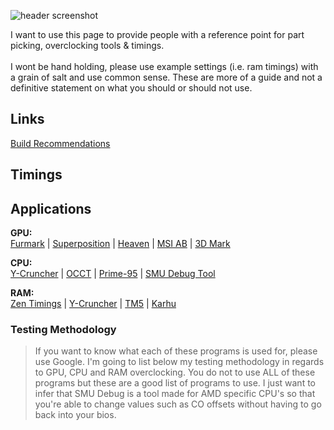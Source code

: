 ![header screenshot](https://i.ibb.co/23rBCHrz/first-ever-sff-itx-build-ncase-m2-round-stealth-build-v0-a6tgnr32g1he1.jpg)

I want to use this page to provide people with a reference point for part picking, overclocking tools & timings. </br> </br>
I wont be hand holding, please use example settings (i.e. ram timings) with a grain of salt and use common sense. These are more of a guide and not a definitive statement on what you should or should not use. </br>

## Links
[Build Recommendations](https://uk.pcpartpicker.com/user/Fragil1ty/saved/)

## Timings

## Applications
**GPU:** </br>
[Furmark](https://geeks3d.com/furmark/downloads/) | [Superposition](https://benchmark.unigine.com/superposition) | [Heaven](https://benchmark.unigine.com/heaven) | [MSI AB](https://www.msi.com/Landing/afterburner/graphics-cards) | [3D Mark](https://www.3dmark.com/)  </br> 

**CPU:** </br>
[Y-Cruncher](https://github.com/Mysticial/y-cruncher) | [OCCT](https://www.ocbase.com/download) | [Prime-95](https://prime95.net/) | [SMU Debug Tool](https://github.com/irusanov/SMUDebugTool) </br>

**RAM:** </br>
[Zen Timings](https://zentimings.com/) | [Y-Cruncher](https://github.com/Mysticial/y-cruncher) | [TM5](https://github.com/CoolCmd/TestMem5) | [Karhu](https://www.karhusoftware.com/ramtest/#introduction) </br>

### Testing Methodology
>If you want to know what each of these programs is used for, please use Google. I'm going to list below my testing methodology in regards to GPU, CPU and RAM overclocking. You do not to use ALL of these programs but these are a good list of programs to use. I just want to infer that SMU Debug is a tool made for AMD specific CPU's so that you're able to change values such as CO offsets without having to go back into your bios.

<!--
**Fragil1ty/Fragil1ty** is a ✨ _special_ ✨ repository because its `README.md` (this file) appears on your GitHub profile.

Here are some ideas to get you started:

- 🔭 I’m currently working on ...
- 🌱 I’m currently learning ...
- 👯 I’m looking to collaborate on ...
- 🤔 I’m looking for help with ...
- 💬 Ask me about ...
- 📫 How to reach me: ...
- 😄 Pronouns: ...
- ⚡ Fun fact: ...
-->
